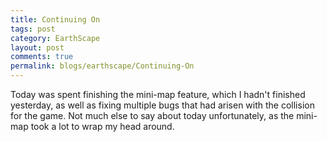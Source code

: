 ```yaml
---
title: Continuing On
tags: post
category: EarthScape
layout: post
comments: true
permalink: blogs/earthscape/Continuing-On
---
```


Today was spent finishing the mini-map feature, which I hadn't finished yesterday, as well as fixing multiple bugs that had arisen with the collision for the game. Not much else to say about today unfortunately, as the mini-map took a lot to wrap my head around.